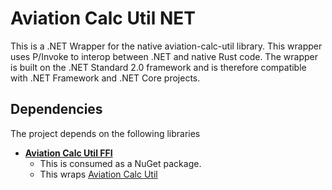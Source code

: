 # Aviation Calc Util NET

This is a .NET Wrapper for the native aviation-calc-util library. This wrapper uses P/Invoke to interop between .NET and native Rust code.
The wrapper is built on the .NET Standard 2.0 framework and is therefore compatible with .NET Framework and .NET Core projects.

## Dependencies
The project depends on the following libraries
- **[Aviation Calc Util FFI](https://github.com/997R8V10/aviation-calc-util-ffi)**
	- This is consumed as a NuGet package.
	- This wraps [Aviation Calc Util](https://github.com/997R8V10/aviation-calc-util)